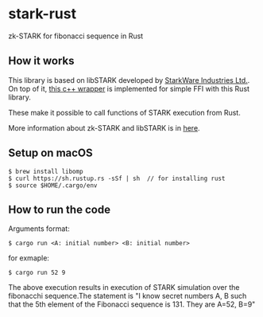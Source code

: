# stark-rust
zk-STARK for fibonacci sequence in Rust

## How it works
This library is based on libSTARK developed by [StarkWare Industries Ltd.](https://www.starkware.co/). 
On top of it, [this c++ wrapper](https://github.com/LayerXcom/libSTARK/tree/libstark-rs/fsrs)
is implemented for simple FFI with this Rust library.

These make it possible to call functions of STARK execution from Rust.

More information about zk-STARK and libSTARK is in [here](https://github.com/elibensasson/libSTARK).

## Setup on macOS

```
$ brew install libomp
$ curl https://sh.rustup.rs -sSf | sh  // for installing rust
$ source $HOME/.cargo/env
```

## How to run the code
Arguments format:
```
$ cargo run <A: initial number> <B: initial number>
```

 for exmaple:
 ```
 $ cargo run 52 9
 ```
 The above execution results in execution of STARK simulation over the fibonacchi sequence.The statement is "I know secret numbers A, B such that the 5th element of the Fibonacci sequence is 131. They are A=52, B=9"
